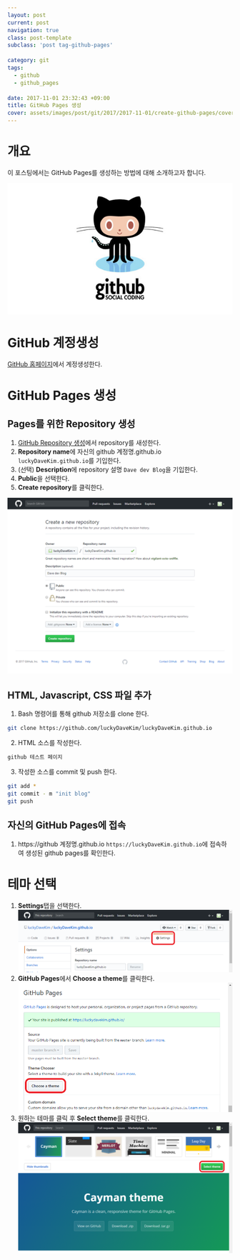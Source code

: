 ```yaml
---
layout: post
current: post
navigation: true
class: post-template
subclass: 'post tag-github-pages'

category: git
tags:
  - github
  - github_pages

date: 2017-11-01 23:32:43 +09:00
title: GitHub Pages 생성
cover: assets/images/post/git/2017/2017-11-01/create-github-pages/cover.jpeg
---
```


# 개요
이 포스팅에서는 GitHub Pages를 생성하는 방법에 대해 소개하고자 합니다.

![github-pages-logo](/assets/images/post/git/2017/2017-11-01/create-github-pages/github-pages.jpg)

# GitHub 계정생성
[GitHub 홈페이지](https://github.com)에서 계정생성한다.

# GitHub Pages 생성
## Pages를 위한 Repository 생성
1. [GitHub Repository 생성](https://github.com/new)에서 repository를 새성한다.
2. **Repository name**에 자신의 github 계정명.github.io `luckyDaveKim.github.io`를 기입한다.
3. (선택) **Description**에 repository 설명 `Dave dev Blog`을 기입한다.
4. **Public**을 선택한다.
5. **Create repository**를 클릭한다.

![create-github-repository](/assets/images/post/git/2017/2017-11-01/create-github-pages/create-github-repository.png)

## HTML, Javascript, CSS 파일 추가
1. Bash 명령어를 통해 github 저장소를 clone 한다.
```bash
git clone https://github.com/luckyDaveKim/luckyDaveKim.github.io
```
2. HTML 소스를 작성한다.
```html
github 테스트 페이지
```
3. 작성한 소스를 commit 및 push 한다.
```bash
git add *
git commit - m "init blog"
git push
```

## 자신의 GitHub Pages에 접속
1. https://github 계정명.github.io `https://luckyDaveKim.github.io`에 접속하여 생성된 github pages를 확인한다.

# 테마 선택
1. **Settings**탭을 선택한다.
![repository-setting](/assets/images/post/git/2017/2017-11-01/create-github-pages/repository-setting.png)
2. **GitHub Pages**에서 **Choose a theme**를 클릭한다.
![github-pages-setting](/assets/images/post/git/2017/2017-11-01/create-github-pages/github-pages-setting.png)
3. 원하는 테마를 클릭 후 **Select theme**를 클릭한다.
![choose-repository-theme](/assets/images/post/git/2017/2017-11-01/create-github-pages/choose-repository-theme.png)